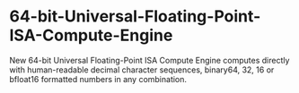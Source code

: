 # 64-bit-Universal-Floating-Point-ISA-Compute-Engine
New 64-bit Universal Floating-Point ISA Compute Engine computes directly with human-readable decimal character sequences, binary64, 32, 16 or bfloat16 formatted numbers in any combination.
